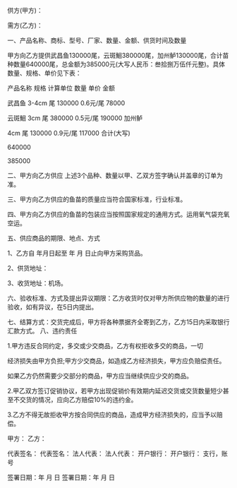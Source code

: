 
 


供方(甲方)：


需方(乙方)：


一、产品名称、商标、型号、厂家、数量、金额、供货时间及数量


甲方向乙方提供武昌鱼130000尾，云斑鮰380000尾，加州鲈130000尾，合计苗种数量640000尾，总金额为385000元(大写人民币：叁拾捌万伍仟元整)。具体数量、规格、单价见下表：


产品名称 规格 计算单位 数量 单价 金额 



武昌鱼 3-4cm 尾 130000 0.6元/尾 78000 



云斑鮰 3cm 尾 380000 0.5元/尾 190000 加州鲈


4cm 尾 130000 0.9元/尾 117000 合计(大写)


640000


385000


二、甲方向乙方供应 上述3个品种、数量以甲、乙双方签字确认并盖章的订单为准。


三、甲方向乙方供应的鱼苗的质量应当符合国家标准，行业标准。 



四、甲方向乙方供应的鱼苗的包装应当按照国家规定的通用方式。运用氧气袋充氧空运。


五、供应商品的期限、地点、方式


1、乙方自 年月日起至 年 月 日止向甲方采购货品。


2、供货地址： 



3、收货地址：机场。


六、验收标准、方式及提出异议期限：乙方收货时仅对甲方所供应物的数量的进行验收，如有异议，在5日内提出。


七、结算方式：交货完成后，甲方将各种票据齐全寄到乙方，乙方15日内采取银行汇款方式。 八、违约责任


1.甲方违反合同约定，多交或少交商品，乙方有权拒收多交的商品，一切


经济损失由甲方负担;甲方少交商品，如造成乙方经济损失，甲方应负赔偿责任。


如果乙方仍然需要少交部分的商品，甲方应当继续供应少交的商品。


2.甲乙双方签订促销协议，若甲方出现促销价有效期内延迟交货或交货数量短少甚至不交货的情况，应向乙方赔偿10%的违约金。


3.乙方不得无故拒收甲方按合同供应的商品，造成甲方经济损失的，应当予以赔偿。


甲方： 乙方：


代表签名： 代表签名： 法人代表： 法人代表： 开户银行： 开户银行： 支行，账号


签署日期：年 月 日 签署日期：年 月 日
 


 

 
 
 
 
 
  


  
 

  


  


  
 
 
 
 

